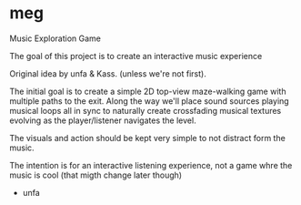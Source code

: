 # meg
Music Exploration Game

The goal of this project is to create an interactive music experience

Original idea by unfa & Kass. (unless we're not first).

The initial goal is to create a simple 2D top-view maze-walking game with multiple paths to the exit. Along the way we'll place sound sources playing musical loops all in sync to naturally create crossfading musical textures evolving as the player/listener navigates the level.

The visuals and action should be kept very simple to not distract form the music.

The intention is for an interactive listening experience, not a game whre the music is cool   (that migth change later though)

- unfa
